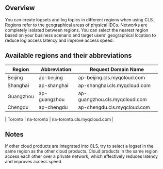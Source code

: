 ## Overview

You can create logsets and log topics in different regions when using CLS. Regions refer to the geographical areas of physical IDCs. Networks are completely isolated between regions. You can select the nearest region based on your business scenario and target users’ geographical location to reduce log access latency and improve access speed. 





## Available regions and their abbreviations

| Region | Abbreviation | Request Domain Name |
| -------- | --------------- | -------------------------------- |
| Beijing | ap-beijing | ap-beijing.cls.myqcloud.com |
| Shanghai | ap-shanghai | ap-shanghai.cls.myqcloud.com |
| Guangzhou | ap-guangzhou | ap-guangzhou.cls.myqcloud.com |
| Chengdu | ap-chengdu | ap-chengdu.cls.myqcloud.com |

| Toronto | na-toronto | na-toronto.cls.myqcloud.com |



## Notes

If other cloud products are integrated into CLS, try to select a logset in the same region as the other cloud products. Cloud products in the same region access each other over a private network, which effectively reduces latency and improves access speed.
